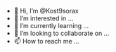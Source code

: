 - 👋 Hi, I’m @Kost9sorax
- 👀 I’m interested in ...
- 🌱 I’m currently learning ...
- 💞️ I’m looking to collaborate on ...
- 📫 How to reach me ...

<!---
Kost9sorax/Kost9sorax is a ✨ special ✨ repository because its `README.md` (this file) appears on your GitHub profile.
You can click the Preview link to take a look at your changes.
--->
